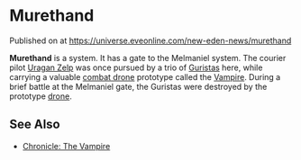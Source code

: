 # Murethand
Published on  at https://universe.eveonline.com/new-eden-news/murethand

**Murethand** is a system. It has a gate to the Melmaniel system. The
courier pilot [Uragan Zelp](1EGr4d83ZVFXWR1jPsxaxw) was once pursued by
a trio of [Guristas](55L861YhB1ZfaAST6ZbhdO) here, while carrying a
valuable [combat drone](5TesdXq5to62CrbIBuPXxS) prototype called the
[Vampire](27nbX6dou9OiDPjbGAcm05). During a brief battle at the Melmaniel
gate, the Guristas were destroyed by the prototype
[drone](3o5QhCbx71nILKNnW9S7v1).

See Also
--------
- [Chronicle: The Vampire](3XdRJmawgI9TZxQDm8NVSI)
